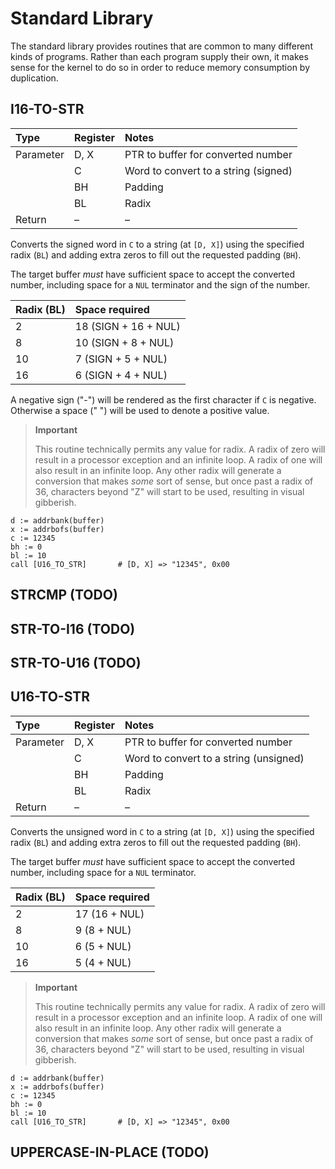 # Standard Library

The standard library provides routines that are common to many different kinds of programs. Rather than each program supply their own, it makes sense for the kernel to do so in order to reduce memory consumption by duplication.

## I16-TO-STR

| Type | Register | Notes |
| :--- | :--- | :--- |
| Parameter | D, X | PTR to buffer for converted number |
|  | C | Word to convert to a string \(signed\) |
|  | BH | Padding |
|  | BL | Radix |
| Return | – | – |

Converts the signed word in `C` to a string \(at `[D, X]`\) using the specified radix \(`BL`\) and adding extra zeros to fill out the requested padding \(`BH`\).

The target buffer _must_ have sufficient space to accept the converted number, including space for a `NUL` terminator and the sign of the number.

| Radix \(BL\) | Space required |
| :--- | :--- |
| 2 | 18 \(SIGN + 16 + NUL\) |
| 8 | 10 \(SIGN + 8 + NUL\) |
| 10 | 7 \(SIGN + 5 + NUL\) |
| 16 | 6 \(SIGN + 4 + NUL\) |

A negative sign \("-"\) will be rendered as the first character if `C` is negative. Otherwise a space \(" "\) will be used to denote a positive value.

> **Important**
>
> This routine technically permits any value for radix. A radix of zero will result in a processor exception and an infinite loop. A radix of one will also result in an infinite loop. Any other radix will generate a conversion that makes _some_ sort of sense, but once past a radix of 36, characters beyond "Z" will start to be used, resulting in visual gibberish.

```text
d := addrbank(buffer)
x := addrbofs(buffer)
c := 12345
bh := 0
bl := 10
call [U16_TO_STR]       # [D, X] => "12345", 0x00
```

## STRCMP \(TODO\)

## STR-TO-I16 \(TODO\)

## STR-TO-U16 \(TODO\)

## U16-TO-STR

| Type | Register | Notes |
| :--- | :--- | :--- |
| Parameter | D, X | PTR to buffer for converted number |
|  | C | Word to convert to a string \(unsigned\) |
|  | BH | Padding |
|  | BL | Radix |
| Return | – | – |

Converts the unsigned word in `C` to a string \(at `[D, X]`\) using the specified radix \(`BL`\) and adding extra zeros to fill out the requested padding \(`BH`\).

The target buffer _must_ have sufficient space to accept the converted number, including space for a `NUL` terminator.

| Radix \(BL\) | Space required |
| :--- | :--- |
| 2 | 17 \(16 + NUL\) |
| 8 | 9 \(8 + NUL\) |
| 10 | 6 \(5 + NUL\) |
| 16 | 5 \(4 + NUL\) |

> **Important**
>
> This routine technically permits any value for radix. A radix of zero will result in a processor exception and an infinite loop. A radix of one will also result in an infinite loop. Any other radix will generate a conversion that makes _some_ sort of sense, but once past a radix of 36, characters beyond "Z" will start to be used, resulting in visual gibberish.

```text
d := addrbank(buffer)
x := addrbofs(buffer)
c := 12345
bh := 0
bl := 10
call [U16_TO_STR]       # [D, X] => "12345", 0x00
```

## UPPERCASE-IN-PLACE \(TODO\)



